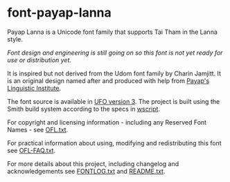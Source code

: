 # font-payap-lanna

Payap Lanna is a Unicode font family that supports Tai Tham in the Lanna style.

*Font design and engineering is still going on so this font is not yet ready for use or distribution yet.*

It is inspired but not derived from the Udom font family by Charin Jamjitt. 
It is an original design named after and produced with help from [Payap's Linguistic Institute](http://li.payap.ac.th).

The font source is available in [UFO version 3](http://unifiedfontobject.org/versions/ufo3/index.html).
The project is built using the Smith build system according to the specs in [wscript](wscript).

For copyright and licensing information - including any Reserved Font Names - see [OFL.txt](OFL.txt).

For practical information about using, modifying and redistributing this font see [OFL-FAQ.txt](OFL-FAQ.txt).

For more details about this project, including changelog and acknowledgements see [FONTLOG.txt](FONTLOG.txt) and [README.txt](README.txt).
